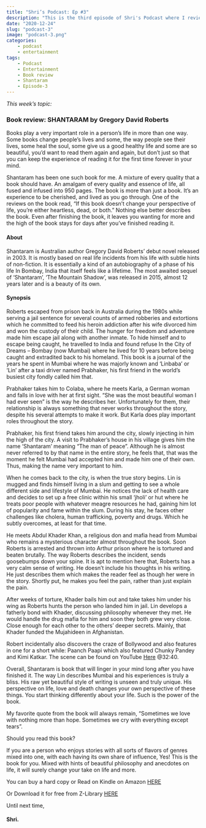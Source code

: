```yaml
---
title: "Shri’s Podcast: Ep #3"
description: "This is the third episode of Shri's Podcast where I review my favorite book Shantaram by Gregory David Roberts.."
date: "2020-12-24"
slug: "podcast-3"
image: "podcast-3.png"
categories:
    - podcast
    - entertainment
tags:
    - Podcast
    - Entertainment
    - Book review
    - Shantaram
    - Episode-3
---
```


*This week’s topic:*
### Book review: SHANTARAM by Gregory David Roberts

 

Books play a very important role in a person’s life in m­­­­­ore than one way. Some books change people’s lives and some, the way people see their lives, some heal the soul, some give us a good healthy life and some are so beautiful, you’d want to read them again and again, but don’t just so that you can keep the experience of reading it for the first time forever in your mind.

Shantaram has been one such book for me. A mixture of every quality that a book should have. An amalgam of every quality and essence of life, all fused and infused into 950 pages. The book is more than just a book. It’s an experience to be cherished, and lived as you go through. One of the reviews on the book read, “If this book doesn’t change your perspective of life, you’re either heartless, dead, or both.” Nothing else better describes the book. Even after finishing the book, it leaves you wanting for more and the high of the book stays for days after you’ve finished reading it.

#### About

Shantaram is Australian author Gregory David Roberts’ debut novel released in 2003. It is mostly based on real life incidents from his life with subtle hints of non-fiction. It is essentially a kind of an autobiography of a phase of his life In Bombay, India that itself feels like a lifetime. The most awaited sequel of ‘Shantaram’, ‘The Mountain Shadow’, was released in 2015, almost 12 years later and is a beauty of its own.

#### Synopsis

Roberts escaped from prison back in Australia during the 1980s while serving a jail sentence for several counts of armed robberies and extortions which he committed to feed his heroin addiction after his wife divorced him and won the custody of their child. The hunger for freedom and adventure made him escape jail along with another inmate. To hide himself and to escape being caught, he travelled to India and found refuse In the City of Dreams – Bombay (now Mumbai) where he lived for 10 years before being caught and extradited back to his homeland. This book is a journal of the years he spent in Mumbai where he was majorly known and ‘Linbaba’ or ‘Lin’ after a taxi driver named Prabhaker, his first friend in the world’s busiest city fondly called him that.

Prabhaker takes him to Colaba, where he meets Karla, a German woman and falls in love with her at first sight. “She was the most beautiful woman I had ever seen” is the way he describes her. Unfortunately for them, their relationship is always something that never works throughout the story, despite his several attempts to make it work. But Karla does play important roles throughout the story.

Prabhaker, his first friend takes him around the city, slowly injecting in him the high of the city. A visit to Prabhaker’s house in his village gives him the name ‘Shantaram’ meaning “The man of peace”. Although he is almost never referred to by that name in the entire story, he feels that, that was the moment he felt Mumbai had accepted him and made him one of their own. Thus, making the name very important to him.

When he comes back to the city, is when the true story begins. Lin is mugged and finds himself living in a slum and getting to see a whole different side and lifestyle of Mumbai. He notices the lack of health care and decides to set up a free clinic within his small ‘jholi’ or hut where he treats poor people with whatever meagre resources he had, gaining him lot of popularity and fame within the slum. During his stay, he faces other challenges like cholera, human trafficking, poverty and drugs. Which he subtly overcomes, at least for that time.

He meets Abdul Khader Khan, a religious don and mafia head from Mumbai who remains a mysterious character almost throughout the book. Soon Roberts is arrested and thrown into Arthur prison where he is tortured and beaten brutally. The way Roberts describes the incident, sends goosebumps down your spine. It is apt to mention here that, Roberts has a very calm sense of writing. He doesn’t include his thoughts in his writing. He just describes them which makes the reader feel as though her were in the story. Shortly put, he makes you feel the pain, rather than just explain the pain.

After weeks of torture, Khader bails him out and take takes him under his wing as Roberts hunts the person who landed him in jail. Lin develops a fatherly bond with Khader, discussing philosophy whenever they met. He would handle the drug mafia for him and soon they both grew very close. Close enough for each other to the others’ deeper secrets. Mainly, that Khader funded the Mujahideen in Afghanistan.

Robert incidentally also discovers the craze of Bollywood and also features in one for a short while: Paanch Paapi which also featured Chunky Pandey and Kimi Katkar. The scene can be found on YouTube [Here](https://youtu.be/RERY7Y6BrWk) @32:40.

Overall, Shantaram is book that will linger in your mind long after you have finished it. The way Lin describes Mumbai and his experiences is truly a bliss. His raw yet beautiful style of writing is unseen and truly unique. His perspective on life, love and death changes your own perspective of these things. You start thinking differently about your life. Such is the power of the book.

My favorite quote from the book will always remain, “Sometimes we love with nothing more than hope. Sometimes we cry with everything except tears”.

Should you read this book?

If you are a person who enjoys stories with all sorts of flavors of genres mixed into one, with each having its own share of influence, Yes! This is the book for you. Mixed with hints of beautiful philosophy and anecdotes on life, it will surely change your take on life and more.

You can buy a hard copy or Read on Kindle on Amazon [HERE](https://shorturl.at/dIQT1)

Or Download it for free from Z-Library [HERE](https://1lib.in/book/1750940/dfe1a4)

Until next time, 


#### Shri.